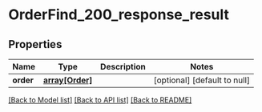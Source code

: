 # OrderFind_200_response_result

## Properties
Name | Type | Description | Notes
------------ | ------------- | ------------- | -------------
**order** | [**array[Order]**](Order.md) |  | [optional] [default to null]

[[Back to Model list]](../README.md#documentation-for-models) [[Back to API list]](../README.md#documentation-for-api-endpoints) [[Back to README]](../README.md)



